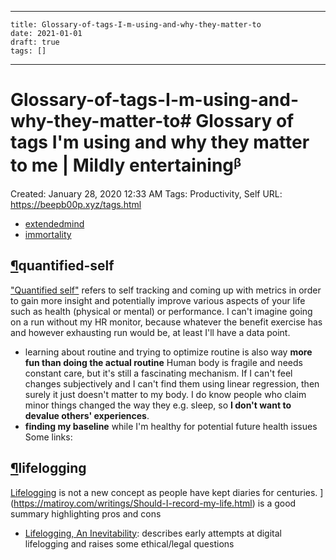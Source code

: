 
---
    title: Glossary-of-tags-I-m-using-and-why-they-matter-to
    date: 2021-01-01    
    draft: true
    tags: []
---
# Glossary-of-tags-I-m-using-and-why-they-matter-to# Glossary of tags I'm using and why they matter to me | Mildly entertainingᵝ
Created: January 28, 2020 12:33 AM
Tags: Productivity, Self
URL: https://beepb00p.xyz/tags.html
- [extendedmind](https://beepb00p.xyz/tags.html)
- [immortality](https://beepb00p.xyz/tags.html)
## [¶](https://beepb00p.xyz/tags.html)quantified-self
["Quantified self"](https://en.wikipedia.org/wiki/Quantified_self) refers to self tracking and coming up with metrics in order to gain more insight and potentially improve various aspects of your life such as health (physical or mental) or performance.
I can't imagine going on a run without my HR monitor, because whatever the benefit exercise has and however exhausting run would be, at least I'll have a data point.
- learning about routine and trying to optimize routine is also way **more fun than doing the actual routine**
Human body is fragile and needs constant care, but it's still a fascinating mechanism.
If I can't feel changes subjectively and I can't find them using linear regression, then surely it just doesn't matter to my body.
I do know people who claim minor things changed the way they e.g. sleep, so **I don't want to devalue others' experiences**.
- **finding my baseline** while I'm healthy for potential future health issues
Some links:
## [¶](https://beepb00p.xyz/tags.html)lifelogging
[Lifelogging](https://en.wikipedia.org/wiki/Lifelog) is not a new concept as people have kept diaries for centuries.
](https://matiroy.com/writings/Should-I-record-my-life.html) is a good summary highlighting pros and cons
- [Lifelogging, An Inevitability](https://kk.org/thetechnium/lifelogging-an): describes early attempts at digital lifelogging and raises some ethical/legal questions
